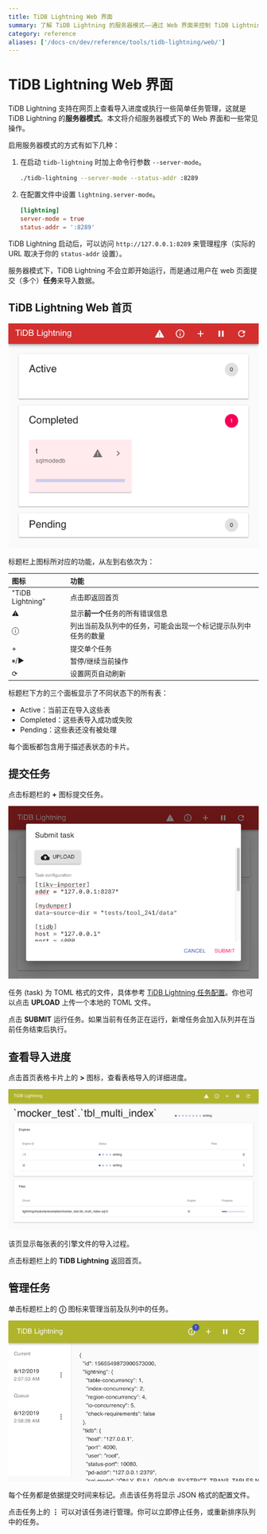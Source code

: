 ```yaml
---
title: TiDB Lightning Web 界面
summary: 了解 TiDB Lightning 的服务器模式——通过 Web 界面来控制 TiDB Lightning。
category: reference
aliases: ['/docs-cn/dev/reference/tools/tidb-lightning/web/']
---
```


# TiDB Lightning Web 界面

TiDB Lightning 支持在网页上查看导入进度或执行一些简单任务管理，这就是 TiDB Lightning 的**服务器模式**。本文将介绍服务器模式下的 Web 界面和一些常见操作。

启用服务器模式的方式有如下几种：

1. 在启动 `tidb-lightning` 时加上命令行参数 `--server-mode`。

    ```sh
    ./tidb-lightning --server-mode --status-addr :8289
    ```

2. 在配置文件中设置 `lightning.server-mode`。

    ```toml
    [lightning]
    server-mode = true
    status-addr = ':8289'
    ```

TiDB Lightning 启动后，可以访问 `http://127.0.0.1:8289` 来管理程序（实际的 URL 取决于你的 `status-addr` 设置）。

服务器模式下，TiDB Lightning 不会立即开始运行，而是通过用户在 web 页面提交（多个）**任务**来导入数据。

## TiDB Lightning Web 首页

![TiDB Lightning Web 首页](/media/lightning-web-frontpage.png)

标题栏上图标所对应的功能，从左到右依次为：

| 图标 | 功能 |
|:----|:----|
| "TiDB Lightning" | 点击即返回首页 |
| ⚠ | 显示**前一个**任务的所有错误信息 |
| ⓘ | 列出当前及队列中的任务，可能会出现一个标记提示队列中任务的数量 |
| + | 提交单个任务 |
| ⏸/▶ | 暂停/继续当前操作 |
| ⟳ | 设置网页自动刷新 |

标题栏下方的三个面板显示了不同状态下的所有表：

* Active：当前正在导入这些表
* Completed：这些表导入成功或失败
* Pending：这些表还没有被处理

每个面板都包含用于描述表状态的卡片。

## 提交任务

点击标题栏的 **+** 图标提交任务。

![提交任务对话框](/media/lightning-web-submit.png)

任务 (task) 为 TOML 格式的文件，具体参考 [TiDB Lightning 任务配置](/tidb-lightning/tidb-lightning-configuration.md#tidb-lightning-任务配置参数)。你也可以点击 **UPLOAD** 上传一个本地的 TOML 文件。

点击 **SUBMIT** 运行任务。如果当前有任务正在运行，新增任务会加入队列并在当前任务结束后执行。

## 查看导入进度

点击首页表格卡片上的 **>** 图标，查看表格导入的详细进度。

![表格导入进度](/media/lightning-web-table.png)

该页显示每张表的引擎文件的导入过程。

点击标题栏上的 **TiDB Lightning** 返回首页。

## 管理任务

单击标题栏上的 **ⓘ** 图标来管理当前及队列中的任务。

![任务管理页面](/media/lightning-web-queue.png)

每个任务都是依据提交时间来标记。点击该任务将显示 JSON 格式的配置文件。

点击任务上的 **⋮** 可以对该任务进行管理。你可以立即停止任务，或重新排序队列中的任务。
